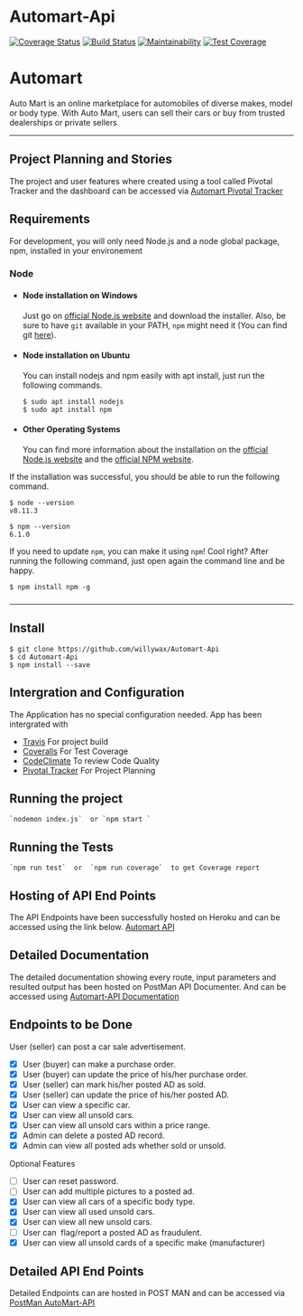 # Automart-Api
[![Coverage Status](https://coveralls.io/repos/github/willywax/Automart-Api/badge.svg?branch=develop)](https://coveralls.io/github/willywax/Automart-Api?branch=develop)
[![Build Status](https://travis-ci.org/willywax/Automart-Api.svg?branch=develop)](https://travis-ci.org/willywax/Automart-Api)
[![Maintainability](https://api.codeclimate.com/v1/badges/361a54a98974e89478c0/maintainability)](https://codeclimate.com/github/willywax/Automart-Api/maintainability)
[![Test Coverage](https://api.codeclimate.com/v1/badges/361a54a98974e89478c0/test_coverage)](https://codeclimate.com/github/willywax/Automart-Api/test_coverage)


# Automart 

Auto Mart is an online marketplace for automobiles of diverse makes, model or body type. With
Auto Mart, users can sell their cars or buy from trusted dealerships or private sellers

---
## Project Planning and Stories 
The project and user features where created using a tool called Pivotal Tracker and the dashboard can be accessed via [Automart Pivotal Tracker](https://www.pivotaltracker.com/n/projects/2346911)

## Requirements

For development, you will only need Node.js and a node global package, npm, installed in your environement

### Node
- #### Node installation on Windows

  Just go on [official Node.js website](https://nodejs.org/) and download the installer.
Also, be sure to have `git` available in your PATH, `npm` might need it (You can find git [here](https://git-scm.com/)).

- #### Node installation on Ubuntu

  You can install nodejs and npm easily with apt install, just run the following commands.

      $ sudo apt install nodejs
      $ sudo apt install npm

- #### Other Operating Systems
  You can find more information about the installation on the [official Node.js website](https://nodejs.org/) and the [official NPM website](https://npmjs.org/).

If the installation was successful, you should be able to run the following command.

    $ node --version
    v8.11.3

    $ npm --version
    6.1.0

If you need to update `npm`, you can make it using `npm`! Cool right? After running the following command, just open again the command line and be happy.

    $ npm install npm -g

###
---
## Install

    $ git clone https://github.com/willywax/Automart-Api
    $ cd Automart-Api
    $ npm install --save

## Intergration and Configuration
The Application has no special configuration needed. App has been intergrated with 

* [Travis](https://travis-ci.org/) For project build 
* [Coveralls](https://coveralls.io/) For Test Coverage 
* [CodeClimate](https://codeclimate.com/) To review Code Quality
* [Pivotal Tracker](https://www.pivotaltracker.com/) For Project Planning



## Running the project
    `nodemon index.js`  or `npm start `

## Running the Tests   
    `npm run test`  or  `npm run coverage`  to get Coverage report 

## Hosting of API End Points
The API Endpoints have been successfully hosted on Heroku and can be accessed 
using the link below. [Automart API](https://willywax-automart-api.herokuapp.com/)

## Detailed Documentation 
The detailed documentation showing every route, input parameters and resulted output
has been hosted on PostMan API Documenter. And can be accessed using 
[Automart-API Documentation](https://documenter.getpostman.com/view/7765769/S1Zw6pkv?version=latest#09889aab-f24f-4923-b0ac-c96bece21b9c)

## Endpoints to be Done 

User (seller) can post a car sale advertisement.
- [x] User (buyer) can make a purchase order.
- [x] User (buyer) can update the price of his/her purchase order.
- [x] User (seller) can mark his/her posted AD as sold.
- [x] User (seller) can update the price of his/her posted AD.
- [x] User can view a specific car.
- [x] User can view all unsold cars.
- [x] User can view all unsold cars within a price range.
- [x] Admin can delete a posted AD record.
- [x] Admin can view all posted ads whether sold or unsold.

Optional Features
- [ ] User can reset password.
- [ ] User can add multiple pictures to a posted ad.
- [x] User can view all cars of a specific body type.
- [x] User can view all used unsold cars.
- [x] User can view all new unsold cars.
- [ ] User can ​ flag/report​ a posted AD as fraudulent.
- [x] User can view all unsold cards of a specific make (manufacturer)

## Detailed API End Points 
Detailed Endpoints can are hosted in POST MAN and can be accessed via 
[PostMan AutoMart-API](https://documenter.getpostman.com/view/7765769/S1Zw6pkv?version=latest)


